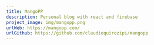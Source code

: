 ```yaml
---
title: MangoPP
description: Personal blog with react and firebase
project_image: img/mangopp.png
urlWeb: https://mangopp.com/
urlGithub: https://github.com/claudioquirozipi/mangopp
---
```

